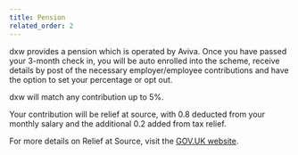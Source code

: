 ```yaml
---
title: Pension
related_order: 2
---
```


dxw provides a pension which is operated by Aviva. Once you have passed your 3-month check in, you will be auto enrolled into the scheme, receive details by
post of the necessary employer/employee contributions and have the option to set
your percentage or opt out.

dxw will match any contribution up to 5%.

Your contribution will be relief at source, with 0.8 deducted from your monthly
salary and the additional 0.2 added from tax relief.

For more details on Relief at Source, visit the
[GOV.UK website](https://www.gov.uk/guidance/pension-administrators-reclaim-tax-relief-using-relief-at-source#:~:text=Relief%20at%20source%20is%20a,the%20UK%2C%20Scotland%20or%20Wales.).
